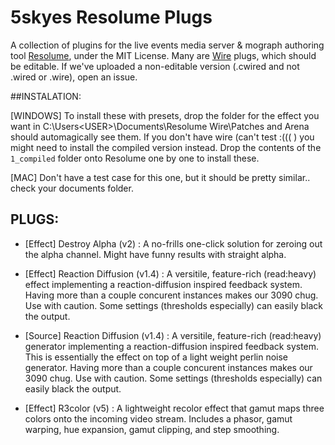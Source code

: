 # 5skyes Resolume Plugs
A collection of plugins for the live events media server & mograph authoring tool [Resolume](https://resolume.com/), under the MIT License. Many are [Wire](https://resolume.com/software/wire) plugs, which should be editable. If we've uploaded a non-editable version (.cwired and not .wired or .wire), open an issue.


##INSTALATION:

[WINDOWS]
To install these with presets, drop the folder for the effect you want in C:\Users\<USER>\Documents\Resolume Wire\Patches and Arena should automagically see them. If you don't have wire (can't test :((( ) you might need to install the compiled version instead. Drop the contents of the `1_compiled` folder onto Resolume one by one to install these.

[MAC]
Don't have a test case for this one, but it should be pretty similar.. check your documents folder.


## PLUGS:

- [Effect] Destroy Alpha (v2)        : A no-frills one-click solution for zeroing out the alpha channel. Might have funny results with straight alpha.

- [Effect] Reaction Diffusion (v1.4) : A versitile, feature-rich (read:heavy) effect implementing a reaction-diffusion inspired feedback system. Having more than a couple concurent instances makes our 3090 chug. Use with caution. Some settings (thresholds especially) can easily black the output. 

- [Source] Reaction Diffusion (v1.4) : A versitile, feature-rich (read:heavy) generator implementing a reaction-diffusion inspired feedback system. This is essentially the effect on top of a light weight perlin noise generator. Having more than a couple concurent instances makes our 3090 chug. Use with caution. Some settings (thresholds especially) can easily black the output. 

- [Effect] R3color (v5)              : A lightweight recolor effect that gamut maps three colors onto the incoming video stream. Includes a phasor, gamut warping, hue expansion, gamut clipping, and step smoothing.